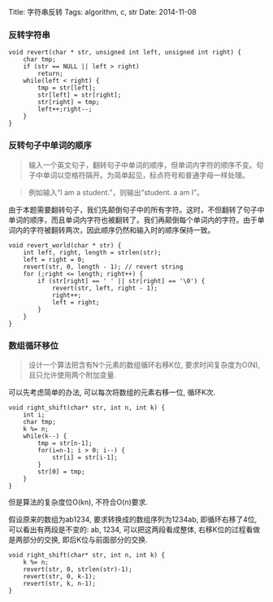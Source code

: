 Title: 字符串反转
Tags: algorithm, c, str
Date: 2014-11-08

### 反转字符串

    void revert(char * str, unsigned int left, unsigned int right) {
        char tmp;
        if (str == NULL || left > right)
            return;
        while(left < right) {
            tmp = str[left];
            str[left] = str[right];
            str[right] = tmp;
            left++;right--;
        }
    }

### 反转句子中单词的顺序
>输入一个英文句子，翻转句子中单词的顺序，但单词内字符的顺序不变。句子中单词以空格符隔开。为简单起见，标点符号和普通字母一样处理。

>例如输入“I am a student.”，则输出“student. a am I”。

由于本题需要翻转句子，我们先颠倒句子中的所有字符。这时，不但翻转了句子中单词的顺序，而且单词内字符也被翻转了。我们再颠倒每个单词内的字符。由于单词内的字符被翻转两次，因此顺序仍然和输入时的顺序保持一致。

    void revert_world(char * str) {
        int left, right, length = strlen(str);
        left = right = 0;
        revert(str, 0, length - 1); // revert string
        for (;right <= length; right++) {
            if (str[right] == ' ' || str[right] == '\0') {
                revert(str, left, right - 1);
                right++;
                left = right;
            }
        }
    }

### 数组循环移位
>设计一个算法把含有N个元素的数组循环右移K位, 要求时间复杂度为O(N), 且只允许使用两个附加变量.

可以先考虑简单的办法, 可以每次将数组的元素右移一位, 循环K次. 

    void right_shift(char* str, int n, int k) {
        int i;
        char tmp;
        k %= n;
        while(k--) {
            tmp = str[n-1]; 
            for(i=n-1; i > 0; i--) {
                str[i] = str[i-1];
            }
            str[0] = tmp;
        }
    } 

但是算法的复杂度位O(kn), 不符合O(n)要求.

假设原来的数组为ab1234, 要求转换成的数组序列为1234ab, 即循环右移了4位, 可以看出有两段是不变的: ab, 1234, 可以把这两段看成整体, 右移K位的过程看做是两部分的交换, 即后K位与前面部分的交换.

    void right_shift(char* str, int n, int k) {
        k %= n;
        revert(str, 0, strlen(str)-1);
        revert(str, 0, k-1);
        revert(str, k, n-1);
    }


